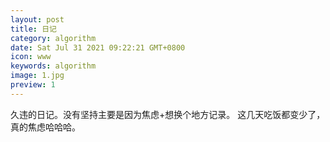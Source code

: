 ```yaml
---
layout: post
title: 日记
category: algorithm
date: Sat Jul 31 2021 09:22:21 GMT+0800
icon: www
keywords: algorithm
image: 1.jpg
preview: 1
---
```

久违的日记。没有坚持主要是因为焦虑+想换个地方记录。
这几天吃饭都变少了，真的焦虑哈哈哈。
